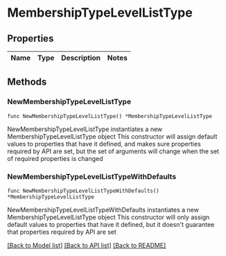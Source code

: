 # MembershipTypeLevelListType

## Properties

Name | Type | Description | Notes
------------ | ------------- | ------------- | -------------

## Methods

### NewMembershipTypeLevelListType

`func NewMembershipTypeLevelListType() *MembershipTypeLevelListType`

NewMembershipTypeLevelListType instantiates a new MembershipTypeLevelListType object
This constructor will assign default values to properties that have it defined,
and makes sure properties required by API are set, but the set of arguments
will change when the set of required properties is changed

### NewMembershipTypeLevelListTypeWithDefaults

`func NewMembershipTypeLevelListTypeWithDefaults() *MembershipTypeLevelListType`

NewMembershipTypeLevelListTypeWithDefaults instantiates a new MembershipTypeLevelListType object
This constructor will only assign default values to properties that have it defined,
but it doesn't guarantee that properties required by API are set


[[Back to Model list]](../README.md#documentation-for-models) [[Back to API list]](../README.md#documentation-for-api-endpoints) [[Back to README]](../README.md)


